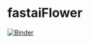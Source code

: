 # fastaiFlower

[![Binder](https://mybinder.org/badge_logo.svg)](https://mybinder.org/v2/gh/patriciamedyna/fastaiFlower/master?filepath=%2Fvoila%2Frender%2Fbear_classifier.ipynb)

